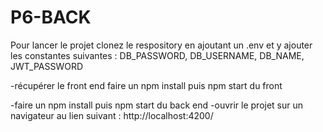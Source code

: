 # P6-BACK

Pour lancer le projet clonez le respository en ajoutant un .env et y ajouter les constantes suivantes : 
DB_PASSWORD,
DB_USERNAME, 
DB_NAME,
JWT_PASSWORD 

-récupérer le front end faire un npm install puis  npm start du front

-faire un npm install puis npm start du back end
-ouvrir le projet sur un navigateur au lien suivant : http://localhost:4200/
